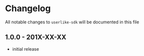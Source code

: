 # Changelog

All notable changes to `userlike-sdk` will be documented in this file

## 1.0.0 - 201X-XX-XX

- initial release
